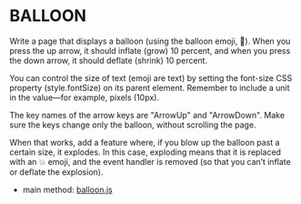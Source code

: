 # BALLOON
Write a page that displays a balloon (using the balloon emoji, 🎈). When you press the up arrow, it should inflate (grow) 10 percent, and when you press the down arrow, it should deflate (shrink) 10 percent.</br>

You can control the size of text (emoji are text) by setting the font-size CSS property (style.fontSize) on its parent element. Remember to include a unit in the value—for example, pixels (10px).</br>

The key names of the arrow keys are "ArrowUp" and "ArrowDown". Make sure the keys change only the balloon, without scrolling the page.</br>

When that works, add a feature where, if you blow up the balloon past a certain size, it explodes. In this case, exploding means that it is replaced with an 💥 emoji, and the event handler is removed (so that you can’t inflate or deflate the explosion).</br>

* main method: [balloon.js](balloon.js)
